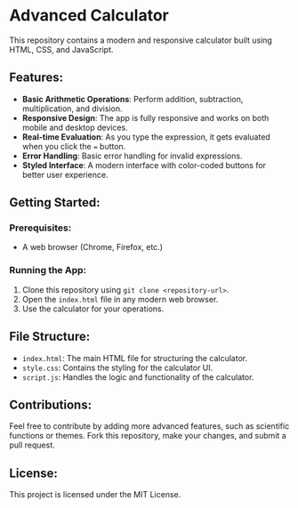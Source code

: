 
# Advanced Calculator

This repository contains a modern and responsive calculator built using HTML, CSS, and JavaScript.

## Features:
- **Basic Arithmetic Operations**: Perform addition, subtraction, multiplication, and division.
- **Responsive Design**: The app is fully responsive and works on both mobile and desktop devices.
- **Real-time Evaluation**: As you type the expression, it gets evaluated when you click the `=` button.
- **Error Handling**: Basic error handling for invalid expressions.
- **Styled Interface**: A modern interface with color-coded buttons for better user experience.

## Getting Started:
### Prerequisites:
- A web browser (Chrome, Firefox, etc.)

### Running the App:
1. Clone this repository using `git clone <repository-url>`.
2. Open the `index.html` file in any modern web browser.
3. Use the calculator for your operations.

## File Structure:
- `index.html`: The main HTML file for structuring the calculator.
- `style.css`: Contains the styling for the calculator UI.
- `script.js`: Handles the logic and functionality of the calculator.

## Contributions:
Feel free to contribute by adding more advanced features, such as scientific functions or themes. Fork this repository, make your changes, and submit a pull request.

## License:
This project is licensed under the MIT License.
